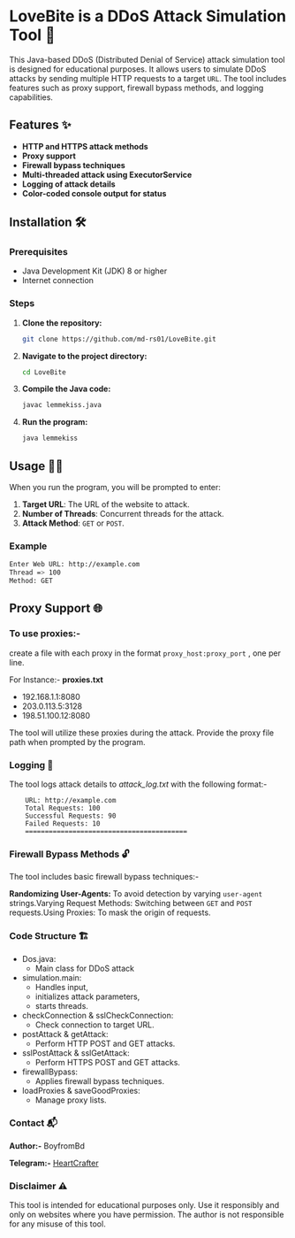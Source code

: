 # LoveBite is a DDoS Attack Simulation Tool 🚀

This Java-based DDoS (Distributed Denial of Service) attack simulation tool is designed for educational purposes. It allows users to simulate DDoS attacks by sending multiple HTTP requests to a target `URL`. The tool includes features such as proxy support, firewall bypass methods, and logging capabilities.

## Features ✨

- **HTTP and HTTPS attack methods**
- **Proxy support**
- **Firewall bypass techniques**
- **Multi-threaded attack using ExecutorService**
- **Logging of attack details**
- **Color-coded console output for status**

## Installation 🛠️

### Prerequisites

- Java Development Kit (JDK) 8 or higher
- Internet connection

### Steps

1. **Clone the repository:**

    ```sh
    git clone https://github.com/md-rs01/LoveBite.git
    ```

2. **Navigate to the project directory:**

    ```sh
    cd LoveBite
    ```

3. **Compile the Java code:**

    ```sh
    javac lemmekiss.java
    ```

4. **Run the program:**

    ```sh
    java lemmekiss
    ```

## Usage 🧑‍💻

When you run the program, you will be prompted to enter:

1. **Target URL**: The URL of the website to attack.
2. **Number of Threads**: Concurrent threads for the attack.
3. **Attack Method**: `GET` or `POST`.

### Example

  ```sh
  Enter Web URL: http://example.com
  Thread => 100
  Method: GET
  ```
## Proxy Support 🌐
  ### To use proxies:-
  create a file with each proxy in the format `proxy_host:proxy_port` , one per line. 
  
For Instance:-  **proxies.txt**
- 192.168.1.1:8080
- 203.0.113.5:3128
- 198.51.100.12:8080

The tool will utilize these proxies during the attack. Provide the proxy file path when prompted by the program.

### Logging 📝
The tool logs attack details to *attack_log.txt*  with the following format:-

``` Timestamp: 2024-08-02 12:34:56
    URL: http://example.com
    Total Requests: 100
    Successful Requests: 90
    Failed Requests: 10
    =========================================
```
### Firewall Bypass Methods 🔓

The tool includes basic firewall bypass techniques:- 

**Randomizing User-Agents:**
To avoid detection by varying `user-agent` strings.Varying Request Methods: Switching between `GET` and `POST` requests.Using Proxies: To mask the origin of requests.

### Code Structure 🏗️

- Dos.java: 
  - Main class for DDoS attack
- simulation.main: 
  - Handles input, 
  - initializes attack parameters, 
  - starts threads.
- checkConnection & sslCheckConnection: 
  - Check connection to target URL.
- postAttack & getAttack: 
  - Perform HTTP POST and GET attacks.
- sslPostAttack & sslGetAttack: 
  - Perform HTTPS POST and GET attacks.
- firewallBypass: 
  - Applies firewall bypass techniques.
- loadProxies & saveGoodProxies: 
  - Manage proxy lists.

### Contact 📬
**Author:-** BoyfromBd

**Telegram:-** [HeartCrafter](https://t.me/heartcrafter)

### Disclaimer ⚠️
This tool is intended for educational purposes only. Use it responsibly and only on websites where you have permission. The author is not responsible for any misuse of this tool.
